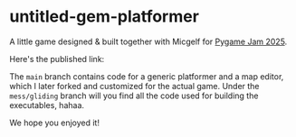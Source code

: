 # untitled-gem-platformer

A little game designed & built together with Micgelf 
for [Pygame Jam 2025](https://itch.io/jam/pygame-jam-2025).

Here's the published link: 

The `main` branch contains code for a generic platformer and a 
map editor, which I later forked and customized for the actual game. 
Under the `mess/gliding` branch will you find all the code used for 
building the executables, hahaa.

We hope you enjoyed it!
